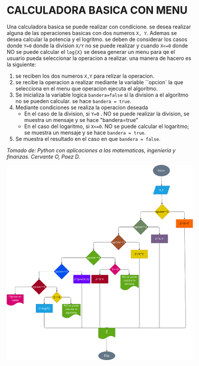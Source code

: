 # CALCULADORA BASICA CON MENU

Una calculadora basica se puede realizar con condicione. se desea realizar alguna de las operaciones basicas con dos numeros `X, Y`. Ademas se desea calcular la potencia y el logritmo. se deben de considerar los casos donde `Y=0` donde la division `X/Y` no se puede realizar y cuando `X<=0` donde NO se puede calcular el `log{X}` se desea generar un menu para qe el usuario pueda seleccionar la operacion a realizar. una manera de hacero es la siguiente:

1. se reciben los dos numeros `X,Y` para relizar la operacion.
2. se recibe la operacion a realizar mediante la variable ``opcion` la que selecciona en el menu que operacion ejecuta el algoritmo.
3. Se inicializa la variable logica `bandera=false` si la division a el algoritmo no se pueden calcular. se hace `bandera = true`.
4. Mediante condiciones se realiza la operacion deseada
   * En el caso de la division, si `Y=0` . NO se puede realizar la division, se muestra un mensaje y se hace "bandera=true"
   * En el caso del logaritmo, si `X<=0`. NO se puede calcular el logaritmo; se muestra un mensaje y se hace `bandera = true`.
5. Se muestra el resultado en el caso en que `bandera = false`.  

*Tomado de: Python con aplicaciones a las matematicas, ingenieria y finanzas. Cervante O, Paez D.*

![Diagrama de flujo](diagrama.png "diagrama de flujo")